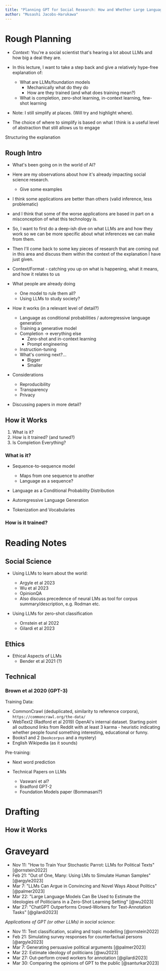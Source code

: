 ```yaml
---
title: "Planning GPT for Social Research: How and Whether Large Language Models Can Help Social Scientists"
author: "Musashi Jacobs-Harukawa"
---
```


# Rough Planning

- _Context:_ You're a social scientist that's hearing a lot about LLMs and how big a deal they are.
- In this lecture, I want to take a step back and give a relatively hype-free explanation of:
	- What are LLMs/foundation models
		- Mechanically what do they do
		- How are they trained (and what does training mean?)
	- What is completion, zero-shot learning, in-context learning, few-shot learning


- Note: I still simplify at places. (Will try and highlight where).
- The choice of where to simplify is based on what I think is a useful level of abstraction that still allows us to engage


Structuring the explanation


## Rough Intro

- What's been going on in the world of AI?
- Here are my observations about how it's already impacting social science research.
	- Give some examples
- I think some applications are better than others (valid inference, less problematic)
- and I think that some of the worse applications are based in part on a misconception of what this technology is.
- So, I want to first do a deep-ish dive on what LLMs are and how they work so we can be more specific about what inferences we can make from them.
- Then I'll come back to some key pieces of research that are coming out in this area and discuss them within the context of the explanation I have just given.


- Context/Format - catching you up on what is happening, what it means, and how it relates to us
- What people are already doing
	- One model to rule them all?
	- Using LLMs to study society?
- How it works (in a relevant level of detail?)
	- Language as conditional probabilities / autoregressive language generation
	- Training a generative model
	- Completion -> everything else
		- Zero-shot and in-context learning
		- Prompt engineering
	- Instruction-tuning
	- What's coming next?...
		- Bigger
		- Smaller
- Considerations
	- Reproducibility
	- Transparency
	- Privacy
- Discussing papers in more detail?



## How it Works

1. What is it?
2. How is it trained? (and tuned?)
3. Is Completion Everything?

### What is it?

- Sequence-to-sequence model
	- Maps from one sequence to another
	- Language as a sequence?

- Language as a Conditional Probability Distribution

- Autoregressive Language Generation

- Tokenization and Vocabularies

### How is it trained?





# Reading Notes

## Social Science

- Using LLMs to learn about the world:
	- Argyle et al 2023
	- Wu et al 2023
	- OpinionQA
	- Also discuss precedence of neural LMs as tool for corpus summary/description, e.g. Rodman etc.

- Using LLMs for zero-shot classification
	- Ornstein et al 2022
	- Gilardi et al 2023

## Ethics

- Ethical Aspects of LLMs
	- Bender et al 2021 (?)

## Technical

### Brown et al 2020 (GPT-3)

Training Data:

- CommonCrawl (deduplicated, similarity to reference corpora), `https://commoncrawl.org/the-data/`
- WebText2 (Radford et al 2019) OpenAI's internal dataset. Starting point all outbound links from Reddit with at least 3 karma - heuristic indicating whether people found something interesting, educational or funny.
- Books1 and 2 (`bookcorpus` and a mystery)
- English Wikipedia (as it sounds)

Pre-training:

- Next word prediction


- Technical Papers on LLMs
	- Vaswani et al?
	- Bradford GPT-2
	- Foundation Models paper (Bommasani?)

# Drafting


## How it Works

# Graveyard

- Nov 11: "How to Train Your Stochastic Parrot: LLMs for Political Texts" [@ornstein2022]
- Feb 21: "Out of One, Many: Using LMs to Simulate Human Samples" [@argyle2023]
- Mar 7: "LLMs Can Argue in Convincing and Novel Ways About Politics" [@palmer2023]
- Mar 22: "Large Language Models Can Be Used to Estimate the Ideologies of Politicians in a Zero-Shot Learning Setting" [@wu2023]
- Mar 27: "ChatGPT Outperforms Crowd-Workers for Text-Annotation Tasks" [@gilardi2023]


_Applications of GPT (or other LLMs) in social science_:

- Nov 11: Text classification, scaling and topic modelling [@ornstein2022]
- Feb 21: Simulating survey responses for counterfactual persons [@argyle2023]
- Mar 7: Generating persuasive political arguments [@palmer2023]
- Mar 22: Estimate ideology of politicians [@wu2023]
- Mar 27: Out-perform crowd workers for annotation [@gilardi2023]
- Mar 30: Comparing the opinions of GPT to the public [@santurkar2023]
